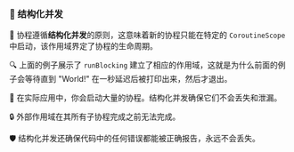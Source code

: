 
### 🌟 结构化并发

🧬 协程遵循**结构化并发**的原则，这意味着新的协程只能在特定的 `CoroutineScope` 中启动，该作用域界定了协程的生命周期。

🔍 上面的例子展示了 `runBlocking` 建立了相应的作用域，这就是为什么前面的例子会等待直到 "World!" 在一秒延迟后被打印出来，然后才退出。

🚀 在实际应用中，你会启动大量的协程。结构化并发确保它们不会丢失和泄漏。

🔒 外部作用域在其所有子协程完成之前无法完成。

🛡️ 结构化并发还确保代码中的任何错误都能被正确报告，永远不会丢失。
